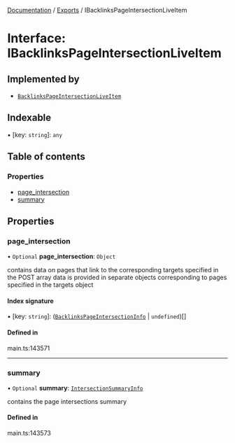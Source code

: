 [Documentation](../README.md) / [Exports](../modules.md) / IBacklinksPageIntersectionLiveItem

# Interface: IBacklinksPageIntersectionLiveItem

## Implemented by

- [`BacklinksPageIntersectionLiveItem`](../classes/BacklinksPageIntersectionLiveItem.md)

## Indexable

▪ [key: `string`]: `any`

## Table of contents

### Properties

- [page\_intersection](IBacklinksPageIntersectionLiveItem.md#page_intersection)
- [summary](IBacklinksPageIntersectionLiveItem.md#summary)

## Properties

### page\_intersection

• `Optional` **page\_intersection**: `Object`

contains data on pages that link to the corresponding targets specified in the POST array
data is provided in separate objects corresponding to pages specified in the targets object

#### Index signature

▪ [key: `string`]: ([`BacklinksPageIntersectionInfo`](../classes/BacklinksPageIntersectionInfo.md) \| `undefined`)[]

#### Defined in

main.ts:143571

___

### summary

• `Optional` **summary**: [`IntersectionSummaryInfo`](../classes/IntersectionSummaryInfo.md)

contains the page intersections summary

#### Defined in

main.ts:143573
